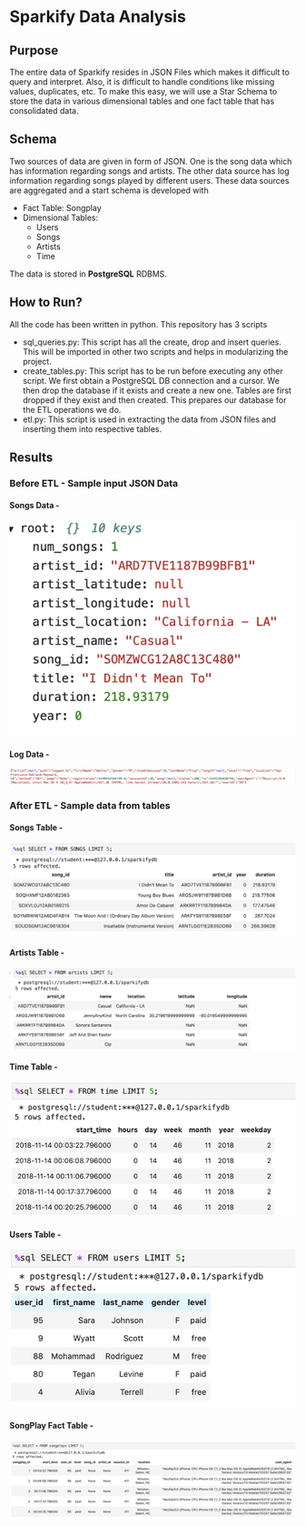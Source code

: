 # Sparkify Data Analysis
## Purpose
The entire data of Sparkify resides in JSON Files which makes it difficult to query and interpret. Also, it is difficult to handle conditions like missing values, duplicates, etc. To make this easy, we will use a Star Schema to store the data in various dimensional tables and one fact table that has consolidated data. 

## Schema
Two sources of data are given in form of JSON. One is the song data which has information regarding songs and artists. The other data source has log information regarding songs played by different users. These data sources are aggregated and a start schema is developed with 
- Fact Table: Songplay
- Dimensional Tables:
    - Users
    - Songs
    - Artists
    - Time
 
The data is stored in **PostgreSQL** RDBMS. 

## How to Run? 
All the code has been written in python. 
This repository has 3 scripts 
- sql_queries.py: This script has all the create, drop and insert queries. This will be imported in other two scripts and helps in modularizing the project.  
- create_tables.py: This script has to be run before executing any other script. We first obtain a PostgreSQL DB connection and a cursor. We then drop the database if it exists and create a new one. Tables are first dropped if they exist and then created. This prepares our database for the ETL operations we do. 
- etl.py: This script is used in extracting the data from JSON files and inserting them into respective tables. 

## Results
### Before ETL - Sample input JSON Data

#### Songs Data - 
![Image of Song JSON Data](/images/songs_json.png)  

#### Log Data - 
![Image of Log JSON Data](/images/log_json.png)  


### After ETL - Sample data from tables

#### Songs Table - 
![Image of Songs Data](/images/songs.png) 

#### Artists Table - 
![Image of Artists Data](/images/artists.png) 

#### Time Table - 
![Image of Time Data](/images/time.png) 

#### Users Table - 
![Image of User Data](/images/users.png) 

#### SongPlay Fact Table - 
![Image of SongPlay Fact Data](/images/songplays.png) 

